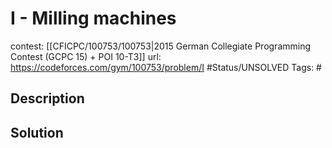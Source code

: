 # I - Milling machines

contest: [[CFICPC/100753/100753|2015 German Collegiate Programming Contest (GCPC 15) + POI 10-T3]]
url: https://codeforces.com/gym/100753/problem/I
#Status/UNSOLVED
Tags: #

## Description

## Solution

